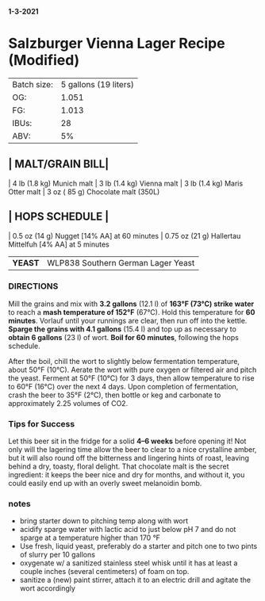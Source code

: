__1-3-2021__

# Salzburger Vienna Lager Recipe (Modified)

| | |
---|---
Batch size: | 5 gallons (19 liters)
OG: | 1.051
FG: | 1.013
IBUs:| 28
ABV:| 5%


| MALT/GRAIN BILL|
---
| 4 lb (1.8 kg) Munich malt
| 3 lb (1.4 kg) Vienna malt
| 3 lb (1.4 kg) Maris Otter malt
| 3 oz ( 85 g) Chocolate malt (350L)

| HOPS SCHEDULE |
---
| 0.5 oz (14 g) Nugget [14% AA] at 60 minutes
| 0.75 oz (21 g) Hallertau Mittelfuh [4% AA] at 5 minutes

| | |
---|---
**YEAST** | WLP838 Southern German Lager Yeast

### DIRECTIONS
Mill the grains and mix with **3.2 gallons** (12.1 l) of **163°F (73°C) strike water** to reach a **mash temperature of 152°F** (67°C). Hold this temperature for **60 minutes**. Vorlauf until your runnings are clear, then run off into the kettle. **Sparge the grains with 4.1 gallons** (15.4 l) and top up as necessary to **obtain 6 gallons** (23 l) of wort. **Boil for 60 minutes**, following the hops schedule.

After the boil, chill the wort to slightly below fermentation temperature, about 50°F (10°C). Aerate the wort with pure oxygen or filtered air and pitch the yeast. Ferment at 50°F (10°C) for 3 days, then allow temperature to rise to 60°F (16°C) over the next 4 days. Upon completion of fermentation, crash the beer to 35°F (2°C), then bottle or keg and carbonate to approximately 2.25 volumes of CO2.

### Tips for Success
Let this beer sit in the fridge for a solid **4–6 weeks** before opening it! Not only will the lagering time allow the beer to clear to a nice crystalline amber, but it will also round off the bitterness and lingering hints of roast, leaving behind a dry, toasty, floral delight. That chocolate malt is the secret ingredient: it keeps the beer nice and dry for months, and without it, you could easily end up with an overly sweet melanoidin bomb.

### notes

* bring starter down to pitching temp along with wort
* acidify sparge water with lactic acid to just below pH 7 and do not sparge at a temperature higher than 170 °F
* Use fresh, liquid yeast, preferably do a starter and pitch one to two pints of slurry per 10 gallons
* oxygenate w/ a sanitized stainless steel whisk until it has at least a couple inches (several centimeters) of foam on top. 
* sanitize a (new) paint stirrer, attach it to an electric drill and agitate the wort accordingly